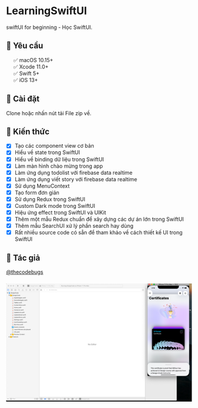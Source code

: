 # LearningSwiftUI
swiftUI for beginning - Học SwiftUI.

## 🔷  Yêu cầu 

&nbsp;&nbsp;&nbsp;&nbsp;&nbsp;✅ macOS 10.15+  
&nbsp;&nbsp;&nbsp;&nbsp;&nbsp;✅ Xcode 11.0+  
&nbsp;&nbsp;&nbsp;&nbsp;&nbsp;✅ Swift 5+  
&nbsp;&nbsp;&nbsp;&nbsp;&nbsp;✅ iOS 13+  

## 🔷 Cài đặt 

Clone hoặc nhấn nút tải File zip về. 

## 🔷 Kiến thức 

- [x] Tạo các component view cơ bản
- [x] Hiểu về state trong SwiftUI 
- [x] Hiểu về binding dữ liệu trong SwiftUI 
- [x] Làm màn hình chào mừng trong app 
- [x] Làm ứng dụng todolist với firebase data realtime
- [x] Làm ứng dụng viết story với firebase data realtime 
- [x] Sử dụng MenuContext
- [x] Tạo form đơn giản
- [x] Sử dụng Redux trong SwiftUI
- [x] Custom Dark mode trong SwiftUI
- [x] Hiệu ứng effect trong SwiftUI và UIKit
- [x] Thêm một mẫu Redux chuẩn để xây dựng các dự án lớn trong SwiftUI
- [x] Thêm mẫu SearchUI xử lý phần search hay dùng
- [x] Rất nhiều source code có sẵn để tham khảo về cách thiết kế UI trong SwiftUI

## 🔷 Tác giả

[@thecodebugs](https://twitter.com/thecodebugs)

### ![Background](image.png)
